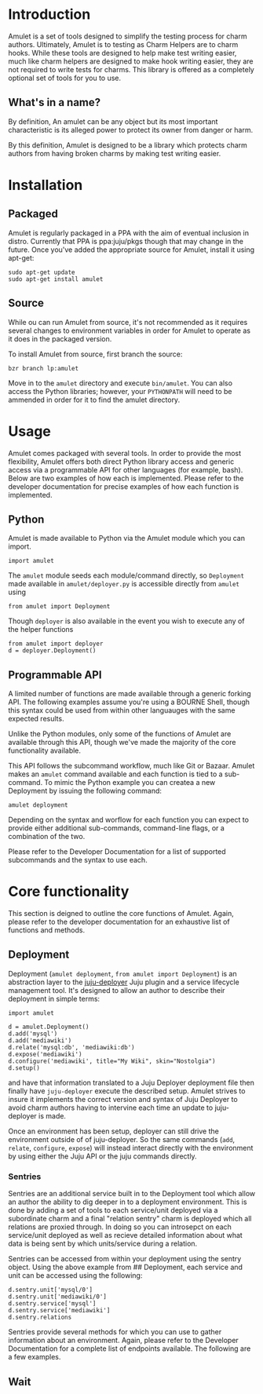 # Introduction

Amulet is a set of tools designed to simplify the testing process for charm
authors. Ultimately, Amulet is to testing as Charm Helpers are to charm hooks.
While these tools are designed to help make test writing easier, much like
charm helpers are designed to make hook writing easier, they are not required
to write tests for charms. This library is offered as a completely optional
set of tools for you to use.

## What's in a name?

By definition, An amulet can be any object but its most important
characteristic is its alleged power to protect its owner from danger or harm.

By this definition, Amulet is designed to be a library which protects charm
authors from having broken charms by making test writing easier.

# Installation

## Packaged

Amulet is regularly packaged in a PPA with the aim of eventual inclusion in
distro. Currently that PPA is ppa:juju/pkgs though that may change in the
future. Once you've added the appropriate source for Amulet, install it using
apt-get:

    sudo apt-get update
    sudo apt-get install amulet

## Source

While ou can run Amulet from source, it's not recommended as it requires
several changes to environment variables in order for Amulet to operate as it
does in the packaged version.

To install Amulet from source, first branch the source:

    bzr branch lp:amulet

Move in to the `amulet` directory and execute `bin/amulet`. You can also access
the Python libraries; however, your `PYTHONPATH` will need to be ammended in
order for it to find the amulet directory.

# Usage

Amulet comes packaged with several tools. In order to provide the most
flexibility, Amulet offers both direct Python library access and generic access
via a programmable API for other languages (for example, bash). Below are two
examples of how each is implemented. Please refer to the developer
documentation for precise examples of how each function is implemented.

## Python

Amulet is made available to Python via the Amulet module which you can import.

    import amulet

The `amulet` module seeds each module/command directly, so `Deployment` made
available in `amulet/deployer.py` is accessible directly from `amulet` using

    from amulet import Deployment

Though `deployer` is also available in the event you wish to execute any of the
helper functions

    from amulet import deployer
    d = deployer.Deployment()

## Programmable API

A limited number of functions are made available through a generic forking API.
The following examples assume you're using a BOURNE Shell, though this syntax
could be used from within other languauges with the same expected results.

Unlike the Python modules, only some of the functions of Amulet are available
through this API, though we've made the majority of the core functionality
available.

This API follows the subcommand workflow, much like Git or Bazaar. Amulet makes
an `amulet` command available and each function is tied to a sub-command. To
mimic the Python example you can createa a new Deployment by issuing the
following command:

    amulet deployment

Depending on the syntax and worflow for each function you can expect to provide
either additional sub-commands, command-line flags, or a combination of the
two.

Please refer to the Developer Documentation for a list of supported subcommands
and the syntax to use each.

# Core functionality

This section is deigned to outline the core functions of Amulet. Again, please
refer to the developer documentation for an exhaustive list of functions and
methods.

## Deployment

Deployment (`amulet deployment`, `from amulet import Deployment`) is an
abstraction layer to the [juju-deployer](http://launchpad.net/juju-deployer)
Juju plugin and a service lifecycle management tool. It's designed to allow an
author to describe their deployment in simple terms:

    import amulet

    d = amulet.Deployment()
    d.add('mysql')
    d.add('mediawiki')
    d.relate('mysql:db', 'mediawiki:db')
    d.expose('mediawiki')
    d.configure('mediawiki', title="My Wiki", skin="Nostolgia")
    d.setup()

and have that information translated to a Juju Deployer deployment file then
finally have `juju-deployer` execute the described setup. Amulet strives to
insure it implements the correct version and syntax of Juju Deployer to avoid
charm authors having to intervine each time an update to juju-deployer is made.

Once an environment has been setup, deployer can still drive the environment
outside of of juju-deployer. So the same commands (`add`, `relate`, `configure`,
`expose`) will instead interact directly with the environment by using either
the Juju API or the juju commands directly. 

### Sentries

Sentries are an additional service built in to the Deployment tool which allow
an author the ability to dig deeper in to a deployment environment. This is
done by adding a set of tools to each service/unit deployed via a subordinate
charm and a final "relation sentry" charm is deployed which all relations are
proxied through. In doing so you can introsepct on each service/unit deployed
as well as recieve detailed information about what data is being sent by which
units/service during a relation.

Sentries can be accessed from within your deployment using the sentry object.
Using the above example from ## Deployment, each service and unit can be
accessed using the following:

    d.sentry.unit['mysql/0']
    d.sentry.unit['mediawiki/0']
    d.sentry.service['mysql']
    d.sentry.service['mediawiki']
    d.sentry.relations

Sentries provide several methods for which you can use to gather information
about an environment. Again, please refer to the Developer Documentation for a
complete list of endpoints available. The following are a few examples.


## Wait
